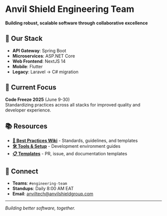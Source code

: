 # Anvil Shield Engineering Team

**Building robust, scalable software through collaborative excellence**

## 🚀 Our Stack
- **API Gateway**: Spring Boot
- **Microservices**: ASP.NET Core  
- **Web Frontend**: NextJS 14
- **Mobile**: Flutter
- **Legacy**: Laravel → C# migration

## 🎯 Current Focus
**Code Freeze 2025** (June 9-30)  
Standardizing practices across all stacks for improved quality and developer experience.

## 📚 Resources
- **[📖 Best Practices Wiki](../wiki)** - Standards, guidelines, and templates
- **[🛠️ Tools & Setup](../wiki/tools)** - Development environment guides
- **[📋 Templates](../wiki/templates)** - PR, issue, and documentation templates

## 💬 Connect
- **Teams**: `#engineering-team`
- **Standups**: Daily 8:00 AM EAT
- **Email**: anviltech@anvilshieldgroup.com

---
*Building better software, together.*
